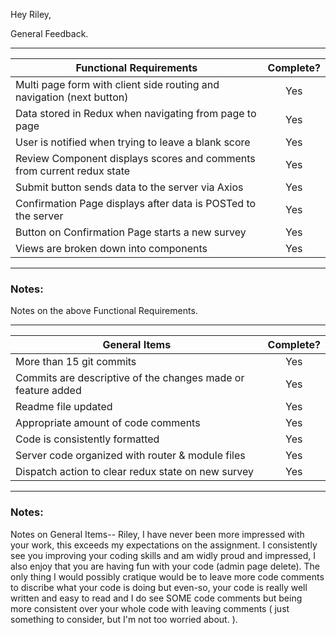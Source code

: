 Hey Riley,

General Feedback.

---
| Functional Requirements | Complete? |
| --- | :---: |
| Multi page form with client side routing and navigation (next button) | Yes |
| Data stored in Redux when navigating from page to page | Yes |
| User is notified when trying to leave a blank score | Yes |
| Review Component displays scores and comments from current redux state | Yes |
| Submit button sends data to the server via Axios | Yes |
| Confirmation Page displays after data is POSTed to the server | Yes |
| Button on Confirmation Page starts a new survey | Yes |
| Views are broken down into components | Yes |

---
### Notes:

Notes on the above Functional Requirements.

---
| General Items | Complete? |
| --- | :---: |
| More than 15 git commits | Yes |
| Commits are descriptive of the changes made or feature added | Yes |
| Readme file updated | Yes |
| Appropriate amount of code comments | Yes |
| Code is consistently formatted | Yes |
| Server code organized with router & module files | Yes |
| Dispatch action to clear redux state on new survey | Yes |

---
### Notes:

Notes on General Items--
Riley, I have never been more impressed with your work, this exceeds my expectations on the assignment. I consistently see you improving your coding skills and am widly proud and impressed,
 I also enjoy that you are having fun with your code (admin page delete). The only thing I would possibly cratique would be to leave more code 
 comments to discribe what your code is doing but even-so, your code is really well written and easy to read and I do see SOME code comments but being more consistent over your whole code with leaving comments
  ( just something to consider, but I'm not too worried about. ). 
